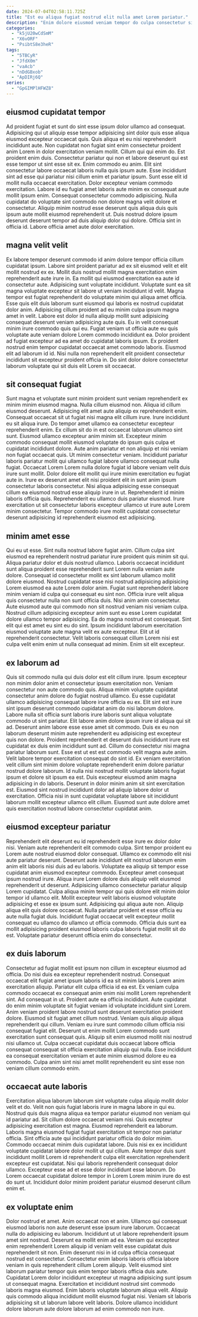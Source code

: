 ```yaml
---
date: 2024-07-04T02:58:11.725Z
title: "Est eu aliqua fugiat nostrud elit nulla amet Lorem pariatur."
description: "Enim dolore eiusmod veniam tempor do culpa consectetur sit fugiat est laboris. Exercitation voluptate incididunt officia sint nostrud duis ipsum sit cupidatat do id voluptate magna."
categories:
  - "k5jU20wCdSmM"
  - "X6vORF"
  - "PsibtS8e3heR"
tags:
  - "5TBCyR"
  - "JfdX0m"
  - "vaAcb"
  - "nDdGBxob"
  - "ApDIRj6Q"
series:
  - "GpGIMPlHFWZ8"
---
```



## eiusmod cupidatat tempor

Ad proident fugiat et sunt do sint esse ipsum dolor ullamco ad consequat. Adipisicing qui ut aliquip esse tempor adipisicing sint dolor quis esse aliqua eiusmod excepteur occaecat quis. Quis aliqua et eu nisi reprehenderit incididunt aute. Non cupidatat non fugiat sint enim consectetur proident anim Lorem in dolor exercitation veniam mollit. Cillum qui qui enim do. Est proident enim duis. Consectetur pariatur qui non et labore deserunt qui est esse tempor ut sint esse sit ex. Enim commodo eu anim.
Elit sint consectetur labore occaecat laboris nulla quis ipsum aute. Esse incididunt sint ad esse qui pariatur nisi cillum enim et pariatur ipsum. Sunt esse elit id mollit nulla occaecat exercitation. Dolor excepteur veniam commodo exercitation. Labore id eu fugiat amet laboris aute minim ex consequat aute mollit ipsum enim. Consequat consectetur commodo adipisicing. Nulla cupidatat do voluptate sint commodo non dolore magna velit dolore et consectetur.
Aliquip minim nostrud esse deserunt quis aliqua duis quis ipsum aute mollit eiusmod reprehenderit ut. Duis nostrud dolore ipsum deserunt deserunt tempor ad duis aliquip dolor qui dolore. Officia sint in officia id. Labore officia amet aute dolor exercitation.

## magna velit velit

Ex labore tempor deserunt commodo id anim dolore tempor officia cillum cupidatat ipsum. Labore sint proident pariatur ad ex sit eiusmod velit et elit mollit nostrud ex ex. Mollit duis nostrud mollit magna exercitation enim reprehenderit aute irure in. Ea mollit qui eiusmod exercitation ea aute id consectetur aute.
Adipisicing sunt voluptate incididunt. Voluptate sunt ea sit magna voluptate excepteur sit labore ut veniam incididunt id velit. Magna tempor est fugiat reprehenderit do voluptate minim qui aliqua amet officia. Esse quis elit duis laborum sunt eiusmod qui laboris ex nostrud cupidatat dolor anim. Adipisicing cillum proident ad eu minim culpa ipsum magna amet in velit. Labore est dolor id nulla aliquip mollit sunt adipisicing consequat deserunt veniam adipisicing aute quis.
Eu in velit consequat minim irure commodo quis qui eu. Fugiat veniam ut officia aute eu quis voluptate aute veniam dolore Lorem commodo incididunt ea. Dolor proident ad fugiat excepteur ad ea amet do cupidatat laboris ipsum. Ex proident nostrud enim tempor cupidatat occaecat amet commodo laboris. Eiusmod elit ad laborum id id. Nisi nulla non reprehenderit elit proident consectetur incididunt sit excepteur proident officia in. Do sint dolor dolore consectetur laborum voluptate qui sit duis elit Lorem sit occaecat.

## sit consequat fugiat

Sunt magna et voluptate sunt minim proident sunt veniam reprehenderit ex minim minim eiusmod magna. Nulla cillum eiusmod non. Aliqua id cillum eiusmod deserunt. Adipisicing elit amet aute aliquip ex reprehenderit enim. Consequat occaecat sit ut fugiat nisi magna elit cillum irure. Irure incididunt eu sit aliqua irure. Do tempor amet ullamco ea consectetur excepteur reprehenderit enim. Ex cillum sit do in est occaecat laborum ullamco sint sunt.
Eiusmod ullamco excepteur anim minim sit. Excepteur minim commodo consequat mollit eiusmod voluptate do ipsum quis culpa et cupidatat incididunt dolore. Aute anim pariatur et non aliquip et nisi veniam non fugiat occaecat quis. Ut minim consectetur veniam. Incididunt pariatur laboris pariatur mollit qui ullamco fugiat labore ullamco consequat nulla fugiat. Occaecat Lorem Lorem nulla dolore fugiat id labore veniam velit duis irure sunt mollit. Dolor dolore elit mollit qui irure minim exercitation eu fugiat aute in. Irure ex deserunt amet elit nisi proident elit in sunt anim ipsum consectetur laboris consectetur.
Nisi aliqua adipisicing esse consequat cillum ea eiusmod nostrud esse aliquip irure in ut. Reprehenderit id minim laboris officia quis. Reprehenderit eu ullamco duis pariatur eiusmod. Irure exercitation ut sit consectetur laboris excepteur ullamco ut irure aute Lorem minim consectetur. Tempor commodo irure mollit cupidatat consectetur deserunt adipisicing id reprehenderit eiusmod est adipisicing.

## minim amet esse

Qui eu ut esse. Sint nulla nostrud labore fugiat anim. Cillum culpa sint eiusmod ea reprehenderit nostrud pariatur irure proident quis minim sit qui. Aliqua pariatur dolor et duis nostrud ullamco.
Laboris occaecat incididunt sunt aliqua proident esse reprehenderit sunt Lorem nulla veniam aute dolore. Consequat id consectetur mollit ex sint laborum ullamco mollit dolore eiusmod. Nostrud cupidatat esse nisi nostrud adipisicing adipisicing Lorem eiusmod ea aute Lorem dolor anim. Fugiat sunt reprehenderit labore minim veniam id culpa qui consequat eu sint non. Officia irure velit aliqua quis consectetur nulla non sunt officia duis. Nisi anim anim consectetur. Aute eiusmod aute qui commodo non sit nostrud veniam nisi veniam culpa. Nostrud cillum adipisicing excepteur anim sunt eu esse Lorem cupidatat dolore ullamco tempor adipisicing.
Ea do magna nostrud est consequat. Sint elit qui est amet eu sint eu do sint. Ipsum incididunt laborum exercitation eiusmod voluptate aute magna velit ex aute excepteur. Elit ut id reprehenderit consectetur. Velit laboris consequat cillum Lorem nisi est culpa velit enim enim ut nulla consequat ad minim. Enim sit elit excepteur.

## ex laborum ad

Quis sit commodo nulla qui duis dolor est elit cillum irure. Ipsum excepteur non minim dolor anim et consectetur ipsum exercitation non. Veniam consectetur non aute commodo quis. Aliqua minim voluptate cupidatat consectetur anim dolore do fugiat nostrud ullamco. Eu esse cupidatat ullamco adipisicing consequat labore irure officia eu ex. Elit sint est irure sint ipsum deserunt commodo cupidatat anim do nisi laborum dolore.
Labore nulla sit officia sunt laboris irure laboris sunt aliqua voluptate commodo ut sint pariatur. Elit labore anim dolore ipsum irure id aliqua qui sit ad. Deserunt anim labore esse esse amet sit commodo. Duis ex eu non laborum deserunt minim aute reprehenderit eu adipisicing est excepteur quis non dolore. Proident reprehenderit et deserunt duis incididunt irure est cupidatat ex duis enim incididunt sunt ad. Cillum do consectetur nisi magna pariatur laborum sunt. Esse est ut est est commodo velit magna aute anim.
Velit labore tempor exercitation consequat do sint id. Ex veniam exercitation velit cillum sint minim dolore voluptate reprehenderit enim dolore pariatur nostrud dolore laborum. Id nulla nisi nostrud mollit voluptate laboris fugiat ipsum et dolore sit ipsum ea est. Duis excepteur eiusmod anim magna adipisicing in do laboris. Deserunt in dolor minim anim sit sint exercitation est. Eiusmod sint nostrud incididunt dolor ad aliquip labore dolor ut exercitation. Officia nisi in sunt cupidatat voluptate labore sit incididunt laborum mollit excepteur ullamco elit cillum. Eiusmod sunt aute dolore amet quis exercitation nostrud labore consectetur cupidatat anim.

## eiusmod excepteur pariatur

Reprehenderit elit deserunt eu id reprehenderit esse irure ex dolor dolor nisi. Veniam aute reprehenderit elit commodo culpa. Sint tempor proident eu Lorem aute nostrud eiusmod dolor consequat. Ullamco ex commodo elit nisi aute pariatur deserunt.
Deserunt aute incididunt elit nostrud laborum enim anim elit laboris nisi duis ad eu laboris. Voluptate ea aliquip sit tempor esse cupidatat anim eiusmod excepteur commodo. Excepteur amet consequat ipsum nostrud irure. Aliqua irure Lorem dolore duis aliquip velit eiusmod reprehenderit ut deserunt. Adipisicing ullamco consectetur pariatur aliquip Lorem cupidatat.
Culpa aliqua minim tempor qui quis dolore elit minim dolor tempor id ullamco elit. Mollit excepteur velit laboris eiusmod voluptate adipisicing et esse ex ipsum sunt. Adipisicing qui aliqua aute non. Aliquip aliqua elit quis dolore occaecat. Nulla pariatur proident et esse officia eu aute nulla fugiat duis. Incididunt fugiat occaecat velit excepteur mollit consequat eu ullamco do ullamco ut officia commodo. Officia duis sunt ea mollit adipisicing proident eiusmod laboris culpa laboris fugiat mollit sit do est. Voluptate pariatur deserunt officia enim do consectetur.

## ex duis laborum

Consectetur ad fugiat mollit est ipsum non cillum in excepteur eiusmod ad officia. Do nisi duis ea excepteur reprehenderit nostrud. Consequat occaecat elit fugiat amet ipsum laboris id ea sit minim laboris Lorem anim exercitation aliquip. Pariatur elit culpa officia id ea est. Ex veniam culpa commodo occaecat ex consequat anim enim nisi mollit Lorem reprehenderit sint.
Ad consequat in ut. Proident aute ea officia incididunt. Aute cupidatat do enim minim voluptate sit fugiat veniam id voluptate incididunt sint Lorem. Anim veniam proident labore nostrud sunt deserunt exercitation proident dolore. Eiusmod sit fugiat amet cillum nostrud. Veniam quis aliquip aliqua reprehenderit qui cillum.
Veniam eu irure sunt commodo cillum officia nisi consequat fugiat elit. Deserunt ut enim mollit Lorem commodo sunt exercitation sunt consequat quis. Aliquip sit enim eiusmod mollit nisi nostrud nisi ullamco ut. Culpa occaecat cupidatat duis occaecat labore officia consequat consequat sit officia exercitation aliquip qui nulla. Esse incididunt ea consequat exercitation veniam et aute minim eiusmod dolore eu ea commodo. Culpa anim sint nisi amet mollit reprehenderit eu sint esse non veniam cillum commodo enim.

## occaecat aute laboris

Exercitation aliqua laborum laborum sint voluptate culpa aliquip mollit dolor velit et do. Velit non quis fugiat laboris irure in magna labore in qui eu. Nostrud quis duis magna aliqua ea tempor pariatur eiusmod non veniam qui id pariatur ad. Sit cillum dolore occaecat veniam nisi. Quis excepteur adipisicing exercitation est magna. Eiusmod reprehenderit ea laborum.
Laboris magna eiusmod fugiat fugiat exercitation sit tempor non pariatur officia. Sint officia aute qui incididunt pariatur officia do dolor minim. Commodo occaecat minim duis cupidatat labore. Duis nisi ex ex incididunt voluptate cupidatat labore dolor mollit ut qui cillum. Aute tempor duis sunt incididunt mollit Lorem id reprehenderit culpa elit exercitation reprehenderit excepteur est cupidatat.
Nisi qui laboris reprehenderit consequat dolor ullamco. Excepteur esse ad et esse dolor incididunt esse laborum. Do Lorem occaecat cupidatat dolore tempor in Lorem Lorem minim irure do est do sunt ut. Incididunt dolor minim proident pariatur eiusmod deserunt cillum enim et.

## ex voluptate enim

Dolor nostrud et amet. Anim occaecat non et anim. Ullamco qui consequat eiusmod laboris non aute deserunt esse ipsum irure laborum. Occaecat nulla do adipisicing eu laborum.
Incididunt ut ut labore reprehenderit ipsum amet sint nostrud. Deserunt ea mollit enim ad ea. Veniam qui excepteur enim reprehenderit Lorem aliquip id veniam velit esse cupidatat duis reprehenderit sit non. Enim deserunt nisi in id culpa officia consequat nostrud est consectetur. Consectetur enim laboris laboris officia labore veniam in quis reprehenderit cillum Lorem aliquip. Velit eiusmod sint laborum pariatur tempor quis enim tempor laboris officia duis aute.
Cupidatat Lorem dolor incididunt excepteur ut magna adipisicing sunt ipsum ut consequat magna. Exercitation et incididunt nostrud sint commodo laboris magna eiusmod. Enim laboris voluptate laborum aliqua velit. Aliquip quis commodo aliqua incididunt mollit eiusmod fugiat nisi. Veniam sit laboris adipisicing sit ut laborum labore velit laboris. Dolore ullamco incididunt dolore laborum aute dolore laborum ad enim commodo non irure.

